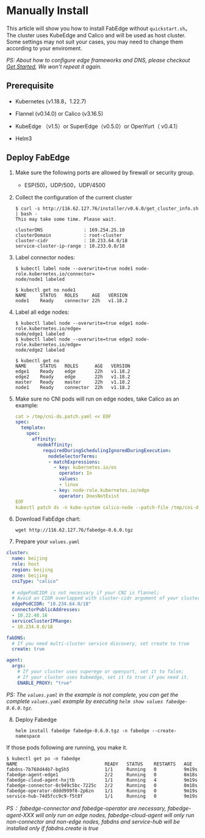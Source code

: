 # Manually Install

This article will show you how to install FabEdge without `quickstart.sh`。The cluster uses KubeEdge and Calico and will be used as host cluster. Some settings may not suit your cases, you may need to change them according to your enviroment.

*PS: About how to configure edge frameworks and DNS, please checkout [Get Started](./get-started.md), We won't repeat it again.*

## Prerequisite

- Kubernetes (v1.18.8，1.22.7)

- Flannel (v0.14.0) or Calico (v3.16.5)

- KubeEdge （v1.5）or SuperEdge（v0.5.0）or OpenYurt（ v0.4.1）

- Helm3

  


## Deploy FabEdge

1. Make sure the following ports are allowed by firewall or security group. 
   - ESP(50)，UDP/500，UDP/4500
   
2. Collect the configuration of the current cluster  
	
	```shell
	$ curl -s http://116.62.127.76/installer/v0.6.0/get_cluster_info.sh | bash -
	This may take some time. Please wait.
		
	clusterDNS               : 169.254.25.10
	clusterDomain            : root-cluster
	cluster-cidr             : 10.233.64.0/18
	service-cluster-ip-range : 10.233.0.0/18
	```

3. Label connector nodes:

	```shell
	$ kubectl label node --overwrite=true node1 node-role.kubernetes.io/connector=
	node/node1 labeled
	
	$ kubectl get no node1
	NAME     STATUS   ROLES     AGE   VERSION
	node1    Ready    connector 22h   v1.18.2
	```

4. Label all edge nodes: 

	```shell
	$ kubectl label node --overwrite=true edge1 node-role.kubernetes.io/edge=
	node/edge1 labeled
	$ kubectl label node --overwrite=true edge2 node-role.kubernetes.io/edge=
	node/edge2 labeled
	
	$ kubectl get no
	NAME     STATUS   ROLES      AGE   VERSION
	edge1    Ready    edge       22h   v1.18.2
	edge2    Ready    edge       22h   v1.18.2
	master   Ready    master     22h   v1.18.2
	node1    Ready    connector  22h   v1.18.2
	```

5. Make sure no CNI pods will run on edge nodes,  take Calico as an example: 

   ```yaml
   cat > /tmp/cni-ds.patch.yaml << EOF
   spec:
     template:
       spec:
         affinity:
           nodeAffinity:
             requiredDuringSchedulingIgnoredDuringExecution:
               nodeSelectorTerms:
               - matchExpressions:
                 - key: kubernetes.io/os
                   operator: In
                   values:
                   - linux
                 - key: node-role.kubernetes.io/edge
                   operator: DoesNotExist
   EOF
   kubectl patch ds -n kube-system calico-node --patch-file /tmp/cni-ds.patch.yaml
   ```

6. Download FabEdge chart: 

   ```shell
   wget http://116.62.127.76/fabedge-0.6.0.tgz
   ```

 7. Prepare your `values.yaml`

```yaml
cluster:
  name: beijing
  role: host
  region: beijing
  zone: beijing
  cniType: "calico"
  
  # edgePodCIDR is not necessary if your CNI is flannel;
  # Avoid an CIDR overlapped with cluster-cidr argument of your cluster
  edgePodCIDR: "10.234.64.0/18" 
  connectorPublicAddresses:
  - 10.22.48.16
  serviceClusterIPRange:
  - 10.234.0.0/18

fabDNS: 
  # If you need multi-cluster service discovery, set create to true
  create: true 

agent:
  args:
    # If your cluster uses superege or openyurt, set it to false;
    # If your cluster uses kubeedge, set it to true if you need it.
    ENABLE_PROXY: "true" 
```

*PS:  The `values.yaml` in the example is not complete, you can get the complete `values.yaml` example by executing `helm show values fabedge-0.6.0.tgz`.*

8. Deploy Fabedge

   ```shell
   helm install fabedge fabedge-0.6.0.tgz -n fabedge --create-namespace
   ```

If those pods following are running, you make it.

```shell
$ kubectl get po -n fabedge
NAME                                READY   STATUS    RESTARTS   AGE
fabdns-7b768d44b7-bg5h5             1/1     Running   0          9m19s
fabedge-agent-edge1                 2/2     Running   0          8m18s
fabedge-cloud-agent-hxjtb           1/1     Running   4          9m19s
fabedge-connector-8c949c5bc-7225c   2/2     Running   0          8m18s
fabedge-operator-dddd999f8-2p6zn    1/1     Running   0          9m19s
service-hub-74d5fcc9c9-f5t8f        1/1     Running   0          9m19s
```

*PS： fabedge-connector and fabedge-operator are necessary, fabedge-agent-XXX will only run on edge nodes, fabedge-cloud-agent will only run non-connector and non-edge nodes, fabdns and service-hub will be installed only if fabdns.create is true*

